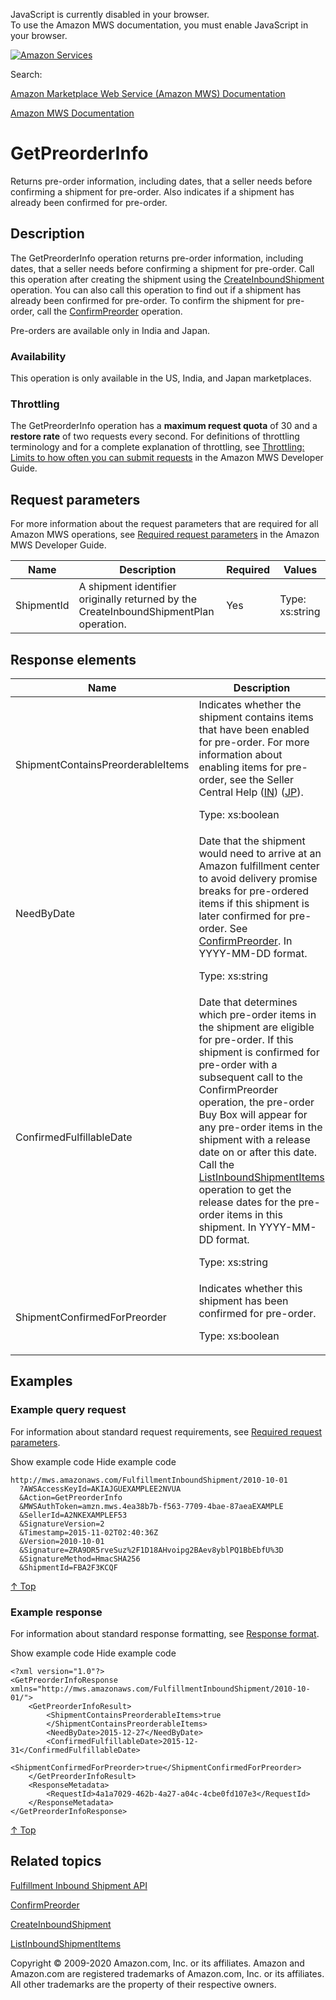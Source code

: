 <div id="MWSDX_noscript">

JavaScript is currently disabled in your browser.  
To use the Amazon MWS documentation, you must enable JavaScript in your
browser.

</div>

<div id="MWSDX_divtop">

[![Amazon
Services](https://images-na.ssl-images-amazon.com/images/G/08/mwsportal/fr_FR/amazonservices.gif "Amazon Services")](http://services.amazon.fr)

<div id="MWSDX_search">

<span id="MWSDX_searchlbl">Search:</span>

</div>

  
<span id="MWSDX_titlebar">[Amazon Marketplace Web Service (Amazon MWS)
Documentation](https://developer.amazonservices.fr/gp/mws/docs.html)</span>

</div>

<div id="MWSDX_divbottom">

<div id="MWSDX_divleft">

<div id="MWSDX_toc">

</div>

</div>

<div id="MWSDX_divright">

<div id="MWSDX_content">

<span id="MWSDX_breadcrumbs">[Amazon MWS
Documentation](https://developer.amazonservices.fr/gp/mws/docs.html)</span>

<div id="FBAInbound_GetPreorderInfo" class="nested0">

# GetPreorderInfo

<div class="body">

<span class="ph">Returns pre-order information, including dates, that a
seller needs before confirming a shipment for pre-order. Also indicates
if a shipment has already been confirmed for pre-order. </span>

</div>

<div id="Description" class="topic concept nested1">

## Description

<div class="body conbody">

<div class="section">

The <span class="keyword apiname">GetPreorderInfo</span> operation
returns pre-order information, including dates, that a seller needs
before confirming a shipment for pre-order. Call this operation after
creating the shipment using the
<a href="../fba_inbound/FBAInbound_CreateInboundShipment.md" class="xref">CreateInboundShipment</a>
operation. You can also call this operation to find out if a shipment
has already been confirmed for pre-order. To confirm the shipment for
pre-order, call the
<a href="FBAInbound_ConfirmPreorder.md" class="xref" title="Confirms a shipment for pre-order.">ConfirmPreorder</a>
operation.

Pre-orders are available only in India and Japan.

</div>

<div class="section">

### Availability

This operation is only available in the US, India, and Japan
marketplaces.

</div>

<div class="section">

### Throttling

The <span class="keyword apiname">GetPreorderInfo</span> operation has a
**maximum request quota** of 30 and a **restore rate** of two requests
every second. <span class="ph">For definitions of throttling terminology
and for a complete explanation of throttling, see
<a href="../dev_guide/DG_Throttling.md" class="xref">Throttling: Limits to how often you can submit requests</a>
in the <span class="ph">Amazon MWS Developer Guide</span>.</span>

</div>

</div>

</div>

<div id="RequestParameters" class="topic reference nested1">

## Request parameters

<div class="body refbody">

<div class="section">

<span class="ph">For more information about the request parameters that
are required for all <span class="ph">Amazon MWS</span> operations, see
<a href="../dev_guide/DG_RequiredRequestParameters.md" class="xref">Required request parameters</a>
in the <span class="ph">Amazon MWS Developer Guide</span>.</span>

</div>

<div class="tablenoborder">

| Name                                             | Description                                                                                                                                        | Required | Values                                  |
|--------------------------------------------------|----------------------------------------------------------------------------------------------------------------------------------------------------|----------|-----------------------------------------|
| <span class="keyword parmname">ShipmentId</span> | <span class="ph">A shipment identifier originally returned by the <span class="keyword apiname">CreateInboundShipmentPlan</span> operation.</span> | Yes      | <span class="ph">Type: xs:string</span> |

</div>

</div>

</div>

<div id="ResponseElements" class="topic reference nested1">

## Response elements

<div class="body refbody">

<div class="tablenoborder">

<table id="ResponseElements__ResponseElementsTable" class="table" data-cellpadding="4" data-cellspacing="0" data-summary="" data-frame="border" data-border="1" data-rules="all">
<colgroup>
<col style="width: 50%" />
<col style="width: 50%" />
</colgroup>
<thead class="thead" data-align="left">
<tr class="header row">
<th id="d67886e225" class="entry" data-valign="top" width="29.239766081871345%">Name</th>
<th id="d67886e228" class="entry" data-valign="top" width="70.76023391812866%">Description</th>
</tr>
</thead>
<tbody class="tbody">
<tr class="odd row">
<td class="entry" data-valign="top" width="29.239766081871345%" headers="d67886e225 "><span class="keyword parmname">ShipmentContainsPreorderableItems</span></td>
<td class="entry" data-valign="top" width="70.76023391812866%" headers="d67886e228 ">Indicates whether the shipment contains items that have been enabled for pre-order. For more information about enabling items for pre-order, see the Seller Central Help (<a href="https://sellercentral.amazon.in/gp/help/201851750" class="xref">IN</a>) (<a href="https://sellercentral.amazon.co.jp/gp/help/201851750" class="xref">JP</a>).
<p><span class="ph">Type: xs:boolean</span></p></td>
</tr>
<tr class="even row">
<td class="entry" data-valign="top" width="29.239766081871345%" headers="d67886e225 "><span class="keyword parmname">NeedByDate</span></td>
<td class="entry" data-valign="top" width="70.76023391812866%" headers="d67886e228 ">Date that the shipment would need to arrive at an <span class="ph">Amazon fulfillment center</span> to avoid delivery promise breaks for pre-ordered items if this shipment is later confirmed for pre-order. See <a href="FBAInbound_ConfirmPreorder.md" class="xref" title="Confirms a shipment for pre-order.">ConfirmPreorder</a>. In YYYY-MM-DD format.
<p><span class="ph">Type: xs:string</span></p></td>
</tr>
<tr class="odd row">
<td class="entry" data-valign="top" width="29.239766081871345%" headers="d67886e225 "><span class="keyword parmname">ConfirmedFulfillableDate</span></td>
<td class="entry" data-valign="top" width="70.76023391812866%" headers="d67886e228 ">Date that determines which pre-order items in the shipment are eligible for pre-order. If this shipment is confirmed for pre-order with a subsequent call to the <span class="keyword apiname">ConfirmPreorder</span> operation, the pre-order Buy Box will appear for any pre-order items in the shipment with a release date on or after this date. Call the <a href="FBAInbound_ListInboundShipmentItems.md" class="xref" title="Returns a list of items in a specified inbound shipment, or a list of items that were updated within a specified time frame.">ListInboundShipmentItems</a> operation to get the release dates for the pre-order items in this shipment. In YYYY-MM-DD format.
<p><span class="ph">Type: xs:string</span></p></td>
</tr>
<tr class="even row">
<td class="entry" data-valign="top" width="29.239766081871345%" headers="d67886e225 "><span class="keyword parmname">ShipmentConfirmedForPreorder</span></td>
<td class="entry" data-valign="top" width="70.76023391812866%" headers="d67886e228 ">Indicates whether this shipment has been confirmed for pre-order.
<p><span class="ph">Type: xs:boolean</span></p></td>
</tr>
</tbody>
</table>

</div>

</div>

</div>

<div id="Examples" class="topic reference nested1">

## Examples

<div class="body refbody">

<div class="section">

### Example query request

<span class="ph">For information about standard request requirements,
see
<a href="../dev_guide/DG_RequiredRequestParameters.md" class="xref">Required request parameters</a>.</span>

<span class="ph expander"> <span class="keyword parmname xshow">Show
example code</span> <span class="keyword parmname xhide">Hide example
code</span> </span>

<div class="sectiondiv content">

``` pre
http://mws.amazonaws.com/FulfillmentInboundShipment/2010-10-01
  ?AWSAccessKeyId=AKIAJGUEXAMPLEE2NVUA
  &Action=GetPreorderInfo
  &MWSAuthToken=amzn.mws.4ea38b7b-f563-7709-4bae-87aeaEXAMPLE
  &SellerId=A2NKEXAMPLEF53
  &SignatureVersion=2
  &Timestamp=2015-11-02T02:40:36Z
  &Version=2010-10-01
  &Signature=ZRA9DR5rveSuz%2F1D18AHvoipg2BAev8yblPQ1BbEbfU%3D
  &SignatureMethod=HmacSHA256
  &ShipmentId=FBA2F3KCQF
```

<a href="#Examples" class="xref">↑ Top</a>

</div>

</div>

<div class="section">

### Example response

<span class="ph">For information about standard response formatting, see
<a href="../dev_guide/DG_ResponseFormat.md" class="xref">Response format</a>.</span>

<span class="ph expander"> <span class="keyword parmname xshow">Show
example code</span> <span class="keyword parmname xhide">Hide example
code</span> </span>

<div class="sectiondiv content">

``` pre
<?xml version="1.0"?>
<GetPreorderInfoResponse xmlns="http://mws.amazonaws.com/FulfillmentInboundShipment/2010-10-01/">
    <GetPreorderInfoResult>
        <ShipmentContainsPreorderableItems>true
        </ShipmentContainsPreorderableItems>
        <NeedByDate>2015-12-27</NeedByDate>
        <ConfirmedFulfillableDate>2015-12-31</ConfirmedFulfillableDate>
        <ShipmentConfirmedForPreorder>true</ShipmentConfirmedForPreorder>
    </GetPreorderInfoResult>
    <ResponseMetadata>
        <RequestId>4a1a7029-462b-4a27-a04c-4cbe0fd107e3</RequestId>
    </ResponseMetadata>
</GetPreorderInfoResponse>
```

<a href="#Examples" class="xref">↑ Top</a>

</div>

</div>

</div>

</div>

<div id="RelatedTopics" class="topic nested1">

## Related topics

<div class="body">

<a href="../fba_inbound/FBAInbound_Overview.md" class="xref">Fulfillment Inbound Shipment API</a>

<a href="FBAInbound_ConfirmPreorder.md" class="xref" title="Confirms a shipment for pre-order.">ConfirmPreorder</a>

<a href="../fba_inbound/FBAInbound_CreateInboundShipment.md" class="xref">CreateInboundShipment</a>

<a href="FBAInbound_ListInboundShipmentItems.md" class="xref" title="Returns a list of items in a specified inbound shipment, or a list of items that were updated within a specified time frame.">ListInboundShipmentItems</a>

</div>

</div>

</div>

<div id="MWSDX_footer">

Copyright © 2009-2020 Amazon.com, Inc. or its affiliates. Amazon and
Amazon.com are registered trademarks of Amazon.com, Inc. or its
affiliates. All other trademarks are the property of their respective
owners.

</div>

</div>

</div>

<div style="clear: both;">

</div>

</div>
